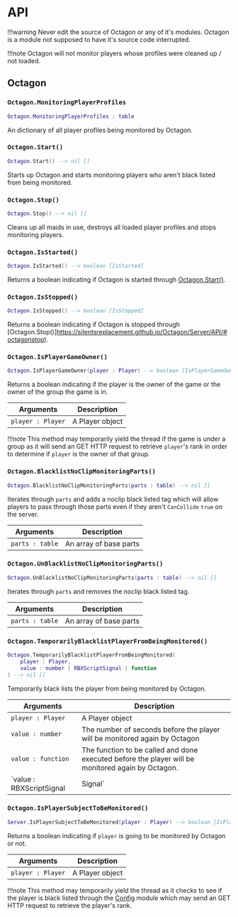 # API

!!!warning
    Never edit the source of Octagon or any of it's modules. Octagon is a module not supposed to have it's source code interrupted.

!!!note
    Octagon will not monitor players whose profiles were cleaned up / not loaded.

## Octagon

### `Octagon.MonitoringPlayerProfiles` 

```lua
Octagon.MonitoringPlayerProfiles : table  
```

An dictionary of all player profiles being monitored by Octagon.

### `Octagon.Start()`
```lua
Octagon.Start() --> nil []
```

Starts up Octagon and starts monitoring players who aren't black listed from being monitored.

### `Octagon.Stop()`

```lua
Octagon.Stop() --> nil []
```

Cleans up all maids in use, destroys all loaded player profiles and stops monitoring players.

### `Octagon.IsStarted()`

```lua
Octagon.IsStarted() --> boolean [IsStarted]
```

Returns a boolean indicating if Octagon is started through [Octagon.Start()](https://silentsreplacement.github.io/Octagon/Server/API/#octagonstart).

### `Octagon.IsStopped()`

```lua
Octagon.IsStopped() --> boolean [IsStopped]
```

Returns a boolean indicating if Octagon is stopped through [Octagon.Stop()]https://silentsreplacement.github.io/Octagon/Server/API/#octagonstop).

### `Octagon.IsPlayerGameOwner()`

```lua
Octagon.IsPlayerGameOwner(player : Player) --> boolean [IsPlayerGameOwner]
```

Returns a boolean indicating if the player is the owner of the game or the owner of the group the game is in.

| Arguments      | Description                          |
| ----------- | ------------------------------------ |
| `player : Player` | A Player object |

!!!note
    This method may temporarily yield the thread if the game is under a group as it will send an GET HTTP request to retrieve `player`'s rank in order to determine if `player` is the owner of that group.

### `Octagon.BlacklistNoClipMonitoringParts()`
```lua
Octagon.BlacklistNoClipMonitoringParts(parts : table) --> nil []
```

Iterates through `parts` and adds a noclip black listed tag which will allow players to pass
through those parts even if they aren't `CanCollide` `true` on the server.

| Arguments      | Description                          |
| ----------- | ------------------------------------ |
| `parts : table` | An array of base parts |

### `Octagon.UnBlacklistNoClipMonitoringParts()`
```lua
Octagon.UnBlacklistNoClipMonitoringParts(parts : table) --> nil []
```

Iterates through `parts` and removes the noclip black listed tag.

| Arguments      | Description                          |
| ----------- | ------------------------------------ |
| `parts : table` | An array of base parts |

### `Octagon.TemporarilyBlacklistPlayerFromBeingMonitored()`

```lua
Octagon.TemporarilyBlacklistPlayerFromBeingMonitored(
    player : Player,
    value : number | RBXScriptSignal | function
) --> nil []
```

Temporarily black lists the player from being monitored by Octagon.

| Arguments      | Description                          |
| ----------- | ------------------------------------ |
| `player : Player` | A Player object |
| `value : number`       | The number of seconds before the player will be monitored again by Octagon |
| `value : function`       | The function to be called and done executed before the player will be monitored again by Octagon. |
| `value : RBXScriptSignal | Signal`    | A signal (which contains a `Wait` method) or a RBXScriptSignal, whose `Wait` method will be called and done completing before the player will be monitored again by Octagon |


### `Octagon.IsPlayerSubjectToBeMonitored()`
```lua
Server.IsPlayerSubjectToBeMonitored(player : Player) --> boolean [IsPlayerSubjectToBeMonitored]
```

Returns a boolean indicating if `player` is going to be monitored by Octagon or not.

| Arguments      | Description                          |
| ----------- | ------------------------------------ |
| `player : Player` | A Player object |

!!!note
    This method may temporarily yield the thread as it checks to see if the player is black listed through the [Config](https://github.com/SilentsReplacement/Octagon/blob/v0.1/src/Octagon/Server/Config.lua) module which may send an GET HTTP request to retrieve the player's rank.